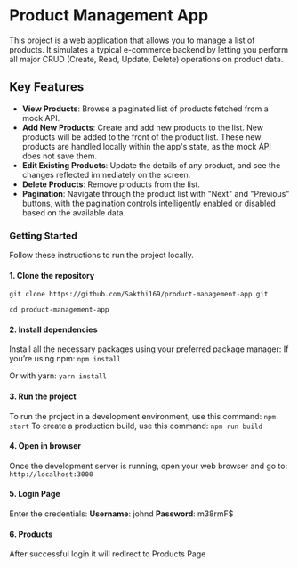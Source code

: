 # Product Management App

This project is a web application that allows you to manage a list of products. It simulates a typical e-commerce backend by letting you perform all major CRUD (Create, Read, Update, Delete) operations on product data.

## Key Features

* **View Products**: Browse a paginated list of products fetched from a mock API.
* **Add New Products**: Create and add new products to the list. New products will be added to the front of the product list. These new products are handled locally within the app's state, as the mock API does not save them.
* **Edit Existing Products**: Update the details of any product, and see the changes reflected immediately on the screen.
* **Delete Products**: Remove products from the list.
* **Pagination**: Navigate through the product list with "Next" and "Previous" buttons, with the pagination controls intelligently enabled or disabled based on the available data.

### Getting Started

Follow these instructions to run the project locally.

#### 1. Clone the repository

`git clone https://github.com/Sakthi169/product-management-app.git`

`cd product-management-app`

#### 2. Install dependencies

Install all the necessary packages using your preferred package manager:
If you’re using npm:
`npm install`

Or with yarn:
`yarn install`      

#### 3. Run the project

To run the project in a development environment, use this command:
`npm start`
To create a production build, use this command:
`npm run build`

#### 4. Open in browser
Once the development server is running, open your web browser and go to:
`http://localhost:3000`

#### 5. Login Page
Enter the credentials:
**Username**: johnd
**Password**: m38rmF$ 

#### 6. Products
After successful login it will redirect to Products Page


